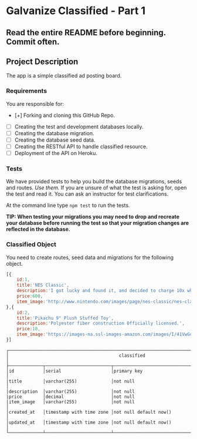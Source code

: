 # Galvanize Classified - Part 1


## Read the entire README before beginning. Commit often.


## Project Description

The app is a simple classified ad posting board.

### Requirements

You are responsible for:

- [+] Forking and cloning this GitHub Repo.
- [ ] Creating the test and development databases locally.
- [ ] Creating the database migration.
- [ ] Creating the database seed data.
- [ ] Creating the RESTful API to handle classified resource.
- [ ] Deployment of the API on Heroku.

### Tests

We have provided tests to help you build the database migrations, seeds and routes.  *Use them.* If you are unsure of what the test is asking for, open the test and read it. You can ask an instructor for test clarifications.

At the command line type `npm test` to run the tests.

**TIP: When testing your migrations you may need to drop and recreate your database before running the test so that your migration changes are reflected in the database.**

### Classified Object

You need to create routes, seed data and migrations for the following object.

```javascript
[{
	id:1,
  	title:'NES Classic',
  	description:'I got lucky and found it, and decided to charge 10x what it was worth.',
	price:600,
	item_image:'http://www.nintendo.com/images/page/nes-classic/nes-classic-edition-box.png'
},{
	id:2,
  	title:'Pikachu 9" Plush Stuffed Toy',
  	description:'Polyester fiber construction Officially licensed.',
	price:10,
	item_image:'https://images-na.ssl-images-amazon.com/images/I/41VwGotRZsL._SY300_.jpg'
}]
```

```text
┌──────────────────────────────────────────────────────────────────────────────────────────┐
│                                          classified                                        │
├─────────────┬─────────────────────────┬──────────────────────────────────────────────────┤
│id           │serial                   │primary key                                       │
|title        │varchar(255)             │not null                                          │
|description  │varchar(255)             │not null      
|price        │decimal                  │not null      
|item_image   │varchar(255)             │not null                                          │
│created_at   │timestamp with time zone │not null default now()                            │
│updated_at   │timestamp with time zone │not null default now()                            │
└─────────────┴─────────────────────────┴──────────────────────────────────────────────────┘
```
